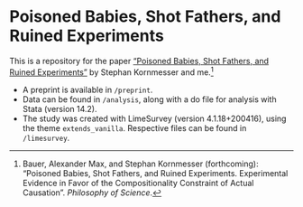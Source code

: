 # Poisoned Babies, Shot Fathers, and Ruined Experiments

This is a repository for the paper [“Poisoned Babies, Shot Fathers, and Ruined Experiments”](https://www.cambridge.org/core/journals/philosophy-of-science/article/poisoned-babies-shot-fathers-and-ruined-experiments/4D0C683AF6A00F0BA2B2A0923256166F/) by Stephan Kornmesser and me.[^1]

- A preprint is available in `/preprint`.
- Data can be found in `/analysis`, along with a do file for analysis with Stata (version 14.2).
- The study was created with LimeSurvey (version 4.1.18+200416), using the theme `extends_vanilla`. Respective files can be found in `/limesurvey`.

[^1]: Bauer, Alexander Max, and Stephan Kornmesser (forthcoming): “Poisoned Babies, Shot Fathers, and Ruined Experiments. Experimental Evidence in Favor of the Compositionality Constraint of Actual Causation”. _Philosophy of Science_.

